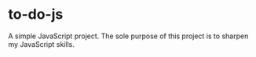to-do-js
========

A simple JavaScript project. The sole purpose of this project is to sharpen my JavaScript skills.
